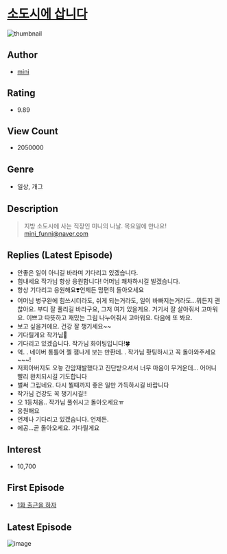 # [소도시에 삽니다](https://comic.naver.com/bestChallenge/list?titleId=772780)
![thumbnail](https://image-comic.pstatic.net/user_contents_data/challenge_comic/2021/05/13/346148/thumbnail_202x16405cb7b3f_e71e_4f7c_ab06_ee22ed69ed1d_00004236.JPEG)

## Author
- [mini](https://comic.naver.com/artistTitle?id=346148)

## Rating
- 9.89

## View Count
- 2050000

## Genre
- 일상, 개그

## Description
> 지방 소도시에 사는 직장인 미니의 나날. 목요일에 만나요! mini_funni@naver.com

## Replies (Latest Episode)
- 안좋은 일이 아니길 바라며 기다리고 있겠습니다.
- 힘내세요 작가님 항상 응원합니다! 어머님 쾌차하시길 빌겠습니다.
- 항상 기다리고 응원해요❣️언제든 맘편히 돌아오세요
- 어머님 병구완에 힘쓰시더라도, 쉬게 되는거라도, 일이 바빠지는거라도...뭐든지 괜찮아요. 부디 잘 풀리길 바라구요, 그저 여기 있을게요. 거기서 잘 살아줘서 고마워요. 이쁘고 따뜻하고 재밌는 그림 나누어줘서 고마워요. 다음에 또 봐요.
- 보고 싶을거에요. 건강 잘 챙기세요~~
- 기다릴게요 작가님🙂
- 기다리고 있겠습니다. 작가님 화이팅입니다!🍀
- 억. . 네이버 통틀어 젤 잼나게 보는 만환데. . 작가님 홧팅하시고 꼭 돌아와주세요~~~!
- 저희아버지도 오늫 간암재발했다고 진단받으셔서 너무 마음이 무거운데... 어머니 빨리 완치되시길 기도합니다
- 벌써 그립네요. 다시 뵐때까지 좋은 일만 가득하시길 바랍니다
- 작가님 건강도 꼭 챙기시길!!
- 오 1등처음.. 작가님 풀쉬시고 돌아오세요ㅠ
- 응원해요
- 언제나 기다리고 있겠습니다. 언제든.
- 에공...곧 돌아오세요. 기다릴게요

## Interest
- 10,700

## First Episode
- [1화 출근을 하자](https://comic.naver.com/bestChallenge/detail?titleId=772780&no=1)

## Latest Episode
![image](https://image-comic.pstatic.net/user_contents_data/challenge_comic/2023/02/27/346148/upload_7148397204496265520.jpeg)
